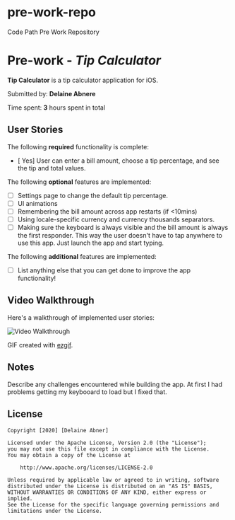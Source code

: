 # pre-work-repo
Code Path Pre Work Repository

# Pre-work - *Tip Calculator*

**Tip Calculator** is a tip calculator application for iOS.

Submitted by: **Delaine Abnere**

Time spent: **3** hours spent in total

## User Stories

The following **required** functionality is complete:

* [ Yes] User can enter a bill amount, choose a tip percentage, and see the tip and total values.

The following **optional** features are implemented:
* [ ] Settings page to change the default tip percentage.
* [ ] UI animations
* [ ] Remembering the bill amount across app restarts (if <10mins)
* [ ] Using locale-specific currency and currency thousands separators.
* [ ] Making sure the keyboard is always visible and the bill amount is always the first responder. This way the user doesn't have to tap anywhere to use this app. Just launch the app and start typing.

The following **additional** features are implemented:

- [ ] List anything else that you can get done to improve the app functionality!

## Video Walkthrough 

Here's a walkthrough of implemented user stories:

<img src='https://i.imgur.com/gZmFh6z.gifv' title='Video Walkthrough' width='' alt='Video Walkthrough' />

GIF created with [ezgif](ezgif.com-video-to-gif).

## Notes

Describe any challenges encountered while building the app.
At first I had problems getting my keybooard to load but I fixed that.

## License

    Copyright [2020] [Delaine Abner]

    Licensed under the Apache License, Version 2.0 (the "License");
    you may not use this file except in compliance with the License.
    You may obtain a copy of the License at

        http://www.apache.org/licenses/LICENSE-2.0

    Unless required by applicable law or agreed to in writing, software
    distributed under the License is distributed on an "AS IS" BASIS,
    WITHOUT WARRANTIES OR CONDITIONS OF ANY KIND, either express or implied.
    See the License for the specific language governing permissions and
    limitations under the License.
